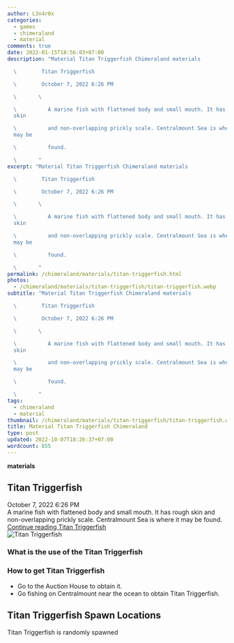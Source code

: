 ```yaml
---
author: L3n4r0x
categories:
  - games
  - chimeraland
  - material
comments: true
date: 2022-01-15T18:56:03+07:00
description: "Material Titan Triggerfish Chimeraland materials

  \        Titan Triggerfish

  \        October 7, 2022 6:26 PM

  \       \ 

  \          A marine fish with flattened body and small mouth. It has rough
  skin

  \          and non-overlapping prickly scale. Centralmount Sea is where it
  may be

  \          found.

  \       "
excerpt: "Material Titan Triggerfish Chimeraland materials

  \        Titan Triggerfish

  \        October 7, 2022 6:26 PM

  \       \ 

  \          A marine fish with flattened body and small mouth. It has rough
  skin

  \          and non-overlapping prickly scale. Centralmount Sea is where it
  may be

  \          found.

  \       "
permalink: /chimeraland/materials/titan-triggerfish.html
photos:
  - /chimeraland/materials/titan-triggerfish/titan-triggerfish.webp
subtitle: "Material Titan Triggerfish Chimeraland materials

  \        Titan Triggerfish

  \        October 7, 2022 6:26 PM

  \       \ 

  \          A marine fish with flattened body and small mouth. It has rough
  skin

  \          and non-overlapping prickly scale. Centralmount Sea is where it
  may be

  \          found.

  \       "
tags:
  - chimeraland
  - material
thumbnail: /chimeraland/materials/titan-triggerfish/titan-triggerfish.webp
title: Material Titan Triggerfish Chimeraland
type: post
updated: 2022-10-07T18:26:37+07:00
wordcount: 855
---
```


<link
  rel="stylesheet"
  href="https://rawcdn.githack.com/dimaslanjaka/Web-Manajemen/870a349/css/bootstrap-5-3-0-alpha3-wrapper.css"
/>
<section id="bootstrap-wrapper">
  <div data-bs-theme="dark">
    <div
      class="row g-0 border rounded overflow-hidden flex-md-row mb-4 shadow-sm position-relative bg-dark text-light"
    >
      <div class="col p-4 d-flex flex-column position-static">
        <strong class="d-inline-block mb-2 text-success">materials</strong>
        <h2 class="mb-0">Titan Triggerfish</h2>
        <div class="mb-1 text-muted">October 7, 2022 6:26 PM</div>
        <div class="mb-2 border p-1">
          A marine fish with flattened body and small mouth. It has rough skin
          and non-overlapping prickly scale. Centralmount Sea is where it may be
          found.
        </div>
        <a
          href="/chimeraland/materials/titan-triggerfish.html"
          class="stretched-link d-none text-primary"
          >Continue reading Titan Triggerfish</a
        >
      </div>
      <div class="col-auto d-none d-md-block d-lg-block">
        <img
          src="https://www.webmanajemen.com/chimeraland/materials/titan-triggerfish/titan-triggerfish.webp"
          alt="Titan Triggerfish"
        />
      </div>
    </div>
    <div class="row">
      <div class="col-lg-6 col-12 mb-2">
        <div class="card">
          <div class="card-body">
            <h3 class="card-title">What is the use of the Titan Triggerfish</h3>
            <div class="card-text"><ul></ul></div>
          </div>
        </div>
      </div>
      <div class="col-lg-6 col-12 mb-2">
        <div class="card">
          <div class="card-body">
            <h3 class="card-title">How to get Titan Triggerfish</h3>
            <div class="card-text">
              <ul>
                <li>Go to the Auction House to obtain it.</li>
                <li>
                  Go fishing on Centralmount near the ocean to obtain Titan
                  Triggerfish.
                </li>
              </ul>
            </div>
          </div>
        </div>
      </div>
      <div class="col-12 mb-2">
        <h2>Titan Triggerfish Spawn Locations</h2>
        <p>Titan Triggerfish is randomly spawned</p>
      </div>
    </div>
  </div>
</section>
